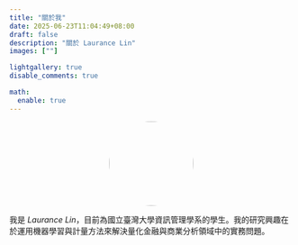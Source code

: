 ```yaml
---
title: "關於我"
date: 2025-06-23T11:04:49+08:00
draft: false
description: "關於 Laurance Lin"
images: [""]

lightgallery: true
disable_comments: true

math:
  enable: true
---
```


<div style="text-align: center;">
  <img src="/images/avatar.png" style="width: 150px; border-radius: 50%;">
</div>

我是 *Laurance Lin*，目前為國立臺灣大學資訊管理學系的學生。我的研究興趣在於運用機器學習與計量方法來解決量化金融與商業分析領域中的實務問題。